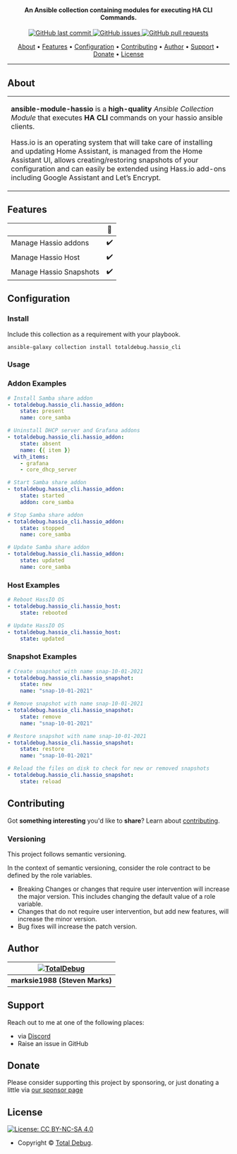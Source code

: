 <h4 align="center">An Ansible collection containing modules for executing HA CLI Commands.</h4>

<p align="center">
    <a href="https://github.com/totaldebug/ansible-module-hassio/commits/master">
    <img src="https://img.shields.io/github/last-commit/totaldebug/ansible-module-hassio.svg?style=flat-square&logo=github&logoColor=white"
         alt="GitHub last commit">
    <a href="https://github.com/totaldebug/ansible-module-hassio/issues">
    <img src="https://img.shields.io/github/issues-raw/totaldebug/ansible-module-hassio.svg?style=flat-square&logo=github&logoColor=white"
         alt="GitHub issues">
    <a href="https://github.com/totaldebug/ansible-module-hassio/pulls">
    <img src="https://img.shields.io/github/issues-pr-raw/totaldebug/ansible-module-hassio.svg?style=flat-square&logo=github&logoColor=white"
         alt="GitHub pull requests">
</p>

<p align="center">
  <a href="#about">About</a> •
  <a href="#features">Features</a> •
  <a href="#configuration">Configuration</a> •
  <a href="#contributing">Contributing</a> •
  <a href="#author">Author</a> •
  <a href="#support">Support</a> •
  <a href="#donate">Donate</a> •
  <a href="#license">License</a>
</p>

---

## About

<table>
<tr>
<td>

**ansible-module-hassio** is a **high-quality** _Ansible Collection Module_ that executes **HA CLI** commands on your hassio ansible clients.

Hass.io is an operating system that will take care of installing and updating Home Assistant, is managed from the Home Assistant UI, allows creating/restoring snapshots of your configuration and can easily be extended using Hass.io add-ons including Google Assistant and Let’s Encrypt.

</td>
</tr>
</table>

## Features

|                            |         🔰         |
| -------------------------- | :----------------: |
| Manage Hassio addons       |         ✔️         |
| Manage Hassio Host         |         ✔️         |
| Manage Hassio Snapshots    |         ✔️         |

## Configuration

### Install

Include this collection as a requirement with your playbook.

```
ansible-galaxy collection install totaldebug.hassio_cli
```

### Usage

### Addon Examples

```yaml
# Install Samba share addon
- totaldebug.hassio_cli.hassio_addon:
    state: present
    name: core_samba

# Uninstall DHCP server and Grafana addons
- totaldebug.hassio_cli.hassio_addon:
    state: absent
    name: {{ item }}
  with_items:
    - grafana
    - core_dhcp_server

# Start Samba share addon
- totaldebug.hassio_cli.hassio_addon:
    state: started
    addon: core_samba

# Stop Samba share addon
- totaldebug.hassio_cli.hassio_addon:
    state: stopped
    name: core_samba

# Update Samba share addon
- totaldebug.hassio_cli.hassio_addon:
    state: updated
    name: core_samba
```

### Host Examples

```yaml
# Reboot HassIO OS
- totaldebug.hassio_cli.hassio_host:
    state: rebooted

# Update HassIO OS
- totaldebug.hassio_cli.hassio_host:
    state: updated
```

### Snapshot Examples

```yaml
# Create snapshot with name snap-10-01-2021
- totaldebug.hassio_cli.hassio_snapshot:
    state: new
    name: "snap-10-01-2021"

# Remove snapshot with name snap-10-01-2021
- totaldebug.hassio_cli.hassio_snapshot:
    state: remove
    name: "snap-10-01-2021"

# Restore snapshot with name snap-10-01-2021
- totaldebug.hassio_cli.hassio_snapshot:
    state: restore
    name: "snap-10-01-2021"

# Reload the files on disk to check for new or removed snapshots
- totaldebug.hassio_cli.hassio_snapshot:
    state: reload
```

## Contributing

Got **something interesting** you'd like to **share**? Learn about [contributing](https://github.com/totaldebug/.github/blob/main/.github/CONTRIBUTING.md).

### Versioning

This project follows semantic versioning.

In the context of semantic versioning, consider the role contract to be defined by the role variables.

- Breaking Changes or changes that require user intervention will increase the major version. This includes changing the default value of a role variable.
- Changes that do not require user intervention, but add new features, will increase the minor version.
- Bug fixes will increase the patch version.

## Author

| [![TotalDebug](https://totaldebug.uk/assets/images/logo.png)](https://linkedin.com/in/marksie1988) |
|:--:|
| **marksie1988 (Steven Marks)** |

## Support

Reach out to me at one of the following places:

- via [Discord](https://discord.gg/6fmekudc8Q)
- Raise an issue in GitHub

## Donate

Please consider supporting this project by sponsoring, or just donating a little via [our sponsor page](https://github.com/sponsors/marksie1988)

## License

[![License: CC BY-NC-SA 4.0](https://img.shields.io/badge/License-CC%20BY--NC--SA%204.0-orange.svg?style=flat-square)](https://creativecommons.org/licenses/by-nc-sa/4.0/)

- Copyright © [Total Debug](https://totaldebug.uk "Total Debug").
